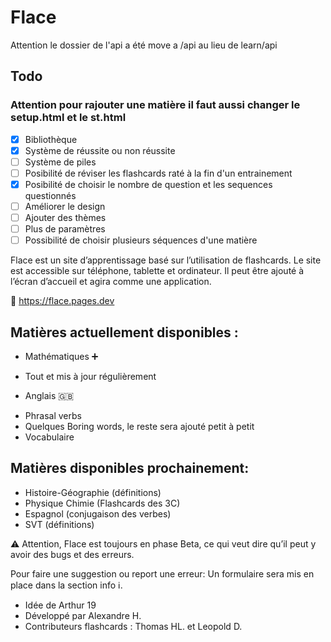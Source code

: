 # Flace

Attention le dossier de l'api a été move a /api au lieu de learn/api

## Todo

### Attention pour rajouter une matière il faut aussi changer le setup.html et le st.html

- [x] Bibliothèque
- [x] Système de réussite ou non réussite
- [ ] Système de piles
- [ ] Posibilité de réviser les flashcards raté à la fin d'un entrainement
- [x] Posibilité de choisir le nombre de question et les sequences questionnés
- [ ] Améliorer le design
- [ ] Ajouter des thèmes
- [ ] Plus de paramètres
- [ ] Possibilité de choisir plusieurs séquences d'une matière
 
Flace est un site d’apprentissage basé sur l’utilisation de flashcards.
Le site est accessible sur téléphone, tablette et ordinateur. Il peut être ajouté à l’écran d’accueil et agira comme une application.

📎 https://flace.pages.dev

## Matières actuellement disponibles :
* Mathématiques ➕
- Tout et mis à jour régulièrement

* Anglais 🇬🇧
- Phrasal verbs
- Quelques Boring words, le reste sera ajouté petit à petit
- Vocabulaire

## Matières disponibles prochainement:
* Histoire-Géographie (définitions)
* Physique Chimie (Flashcards des 3C)
* Espagnol (conjugaison des verbes)
* SVT (définitions)

⚠️ Attention, Flace est toujours en phase Beta, ce qui veut dire qu’il peut y avoir des bugs et des erreurs.

Pour faire une suggestion ou report une erreur:
Un formulaire sera mis en place dans la section info ℹ️.


- Idée de Arthur 19
- Développé par Alexandre H. 
- Contributeurs flashcards : Thomas HL. et Leopold D.


